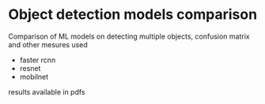 # Object detection models comparison
Comparison of ML models on detecting multiple objects, confusion matrix and other mesures used
- faster rcnn
- resnet
- mobilnet

results available in pdfs
